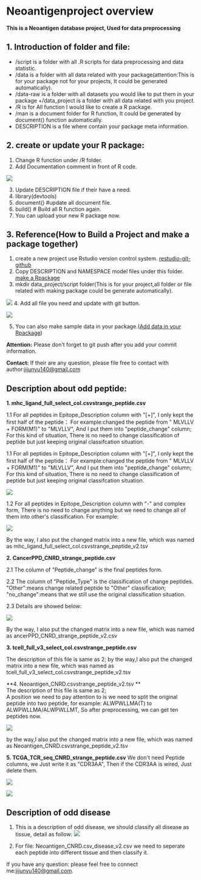 # Neoantigenproject overview
**This is a Neoantigen database project, Used for data preprocessing**

## 1. Introduction of folder and file:
+ /script is a folder with all .R scripts for data preprocessing and data statistic.
+ /data is a folder with all data related with your package(attention:This is for your package not for your projects, It could be generated automatically).
+ /data-raw is a folder with all datasets you would like to put them in your package
+/data_project is a folder with all data related with you project.
+ /R is for All function I would like to create a R package.
+ /man is a document folder for R function, It could be generated by document() function automatically.
+ DESCRIPTION is a file where contain your package meta information.


## 2. create or update your R package:
1. Change R function under /R folder.
2. Add Documentation comment in front of R code.  

![](./Attachment/Rcomment.png)  

3. Update DESCRIPTION file if their have a need.
4. library(devtools)
5. document() #update all document file.
6. build() # Build all R function again.
7. You can upload your new R package now.  

## 3. Reference(How to Build a Project and make a package together)

1. create a new project use Rstudio version control system.
[restudio-git-github](https://happygitwithr.com/rstudio-git-github.html)
2. Copy DESCRIPTION and NAMESPACE model files under this folder.
[make a Rpackage](https://www.davekleinschmidt.com/r-packages/)
3. mkdir data_project/script folder(This is for your project,all folder or file related with making package could be generate automatically).  

![](./Attachment/projectfile.png)
4. Add all file you need and update with git button.  

![](./Attachment/Rstudiogit.png)

5. You can also make sample data in your package.([Add data in your Rpackage](https://www.davekleinschmidt.com/r-packages/))

**Attention:** Please don't forget to git push after you add your commit information.  

**Contact:** If their are any question, please file free to contact with author:jijunyu140@gmail.com




## Description about odd peptide:
**1. mhc_ligand_full_select_col.csvstrange_peptide.csv**

1.1 For all peptides in Epitope_Description column with "[+]", I only kept the first half of the peptide： For example:changed the peptide from "	MLVLLV + FORM(M1)" to "MLVLLV", And I put them into "peptide_change" column; For this kind of situation, There is no need to change classification of peptide but just keeping original classifcation situation.  


1.1 For all peptides in Epitope_Description column with "[+]", I only kept the first half of the peptide： For example:changed the peptide from "	MLVLLV + FORM(M1)" to "MLVLLV", And I put them into "peptide_change" column; For this kind of situation, There is no need to change classification of peptide but just keeping original classifcation situation.  

![](./Attachment/odd_peptide2.png)  

1.2 For all peptides in Epitope_Description column with "-" and complex form, There is no need to change anything but we need to change all of them into other's classification. For example:  

![](./Attachment/odd_peptide1.png)  

By the way, I also put the changed matrix into a new file, which was named as mhc_ligand_full_select_col.csvstrange_peptide_v2.tsv  

**2. CancerPPD_CNRD_strange_peptide.csv**

2.1 The column of "Peptide_change" is the final peptides form.  

2.2 The column of "Peptide_Type" is the classification of change peptides. "Other":means change related peptide to "Other" classification; "no_change":means that we still use the original classification situation.  

2.3 Details are showed below:  

![](./Attachment/CancerPPD_oddpeptide1.png)  

By the way, I also put the changed matrix into a new file, which was named as ancerPPD_CNRD_strange_peptide_v2.csv  

**3. tcell_full_v3_select_col.csvstrange_peptide.csv**  

The description of this file is same as 2;
by the way,I also put the changed matrix into a new file, which was named as tcell_full_v3_select_col.csvstrange_peptide_v2.tsv  

**4. Neoantigen_CNRD.csvstrange_peptide_v2.tsv **  
The description of this file is same as 2;  
A position we need to pay attention to is we need to split the original peptide into two peptide, for example: ALWPWLLMA(T) to ALWPWLLMA/ALWPWLLMT, So after preprocessing, we can get ten peptides now.  

![](./Attachment/Neoantigen_oddpeptide.png)  

by the way,I also put the changed matrix into a new file, which was named as  Neoantigen_CNRD.csvstrange_peptide_v2.tsv 

**5. TCGA_TCR_seq_CNRD_strange_peptide.csv**
We don't need Peptide columns, we Just write it as "CDR3AA", Then if the CDR3AA is wired, Just delete them.

![](./Attachment/TCGA.png)  

![](./Attachment/odd_peptide1.png)


## Description of odd disease
1. This is a description of odd disease, we should classify all disease as tissue, detail as follow:
![](./Attachment/cancername.png)

2. For file: Neoantigen_CNRD.csv_disease_v2.csv
we need to seperate each peptide into different tissue and then classify it.

If you have any question: please feel free to connect me:jijunyu140@gmail.com.



